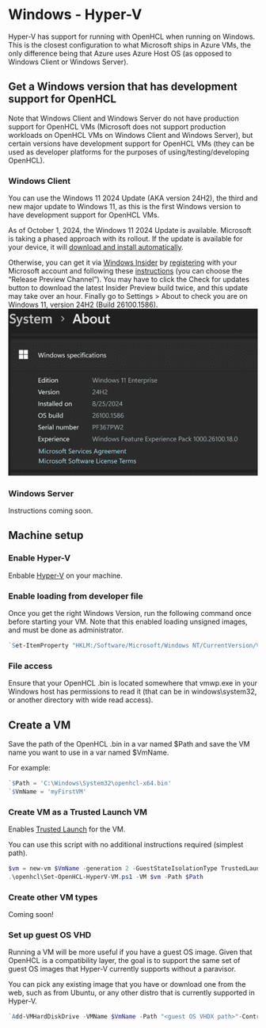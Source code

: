 # Windows - Hyper-V
Hyper-V has support for running with OpenHCL when running on Windows. 
This is the closest configuration to what Microsoft ships in Azure VMs, the only difference being that Azure uses Azure Host OS (as opposed to Windows Client or Windows Server).

## Get a Windows version that has development support for OpenHCL

Note that Windows Client and Windows Server do not have production support for OpenHCL VMs (Microsoft does not support production workloads on OpenHCL VMs on Windows Client and Windows Server), but certain versions have development support for OpenHCL VMs (they can be used as developer platforms for the purposes of using/testing/developing OpenHCL).

### Windows Client

You can use the Windows 11 2024 Update (AKA version 24H2), the third and new major update to Windows 11, as this is the first Windows version to have development support for OpenHCL VMs.

As of October 1, 2024, the Windows 11 2024 Update is available. Microsoft is taking a phased approach with its rollout. If the update is available for your device, it will [download and install automatically](https://learn.microsoft.com/en-us/windows/release-health/status-windows-11-24h2). 

Otherwise, you can get it via [Windows Insider](https://www.microsoft.com/en-us/windowsinsider) by [registering](https://www.microsoft.com/en-us/windowsinsider/register) with your Microsoft account and following these [instructions](https://www.microsoft.com/en-us/windowsinsider/for-business-getting-started#flight) (you can choose the “Release Preview Channel”). You may have to click the Check for updates button to download the latest Insider Preview build twice, and this update may take over an hour. Finally go to Settings > About to check you are on Windows 11, version 24H2 (Build 26100.1586). 
![alt text](./_images/exampleWindows.png)

### Windows Server
Instructions coming soon.

## Machine setup

### Enable Hyper-V
Enbable [Hyper-V](https://learn.microsoft.com/en-us/virtualization/hyper-v-on-windows/quick-start/enable-hyper-v) on your machine. 

### Enable loading from developer file
Once you get the right Windows Version, run the following command once before starting your VM.  Note that this enabled loading unsigned images, and must be done as administrator.

```powershell
`Set-ItemProperty "HKLM:/Software/Microsoft/Windows NT/CurrentVersion/Virtualization" -Name "AllowFirmwareLoadFromFile" -Value 1 -Type DWORD | Out-Null`
```

### File access
Ensure that your OpenHCL .bin is located somewhere that vmwp.exe in your Windows host has permissions to read it (that can be in windows\system32, or another directory with wide read access). 

## Create a VM

Save the path of the OpenHCL .bin in a var named $Path and save the VM name you want to use in a var named $VmName.

For example:

```powershell
`$Path = 'C:\Windows\System32\openhcl-x64.bin'
`$VmName = 'myFirstVM'
```

### Create VM as a Trusted Launch VM
Enables [Trusted Launch](https://learn.microsoft.com/en-us/azure/virtual-machines/trusted-launch) for the VM.

You can use this script with no additional instructions required (simplest path).
```powershell
$vm = new-vm $VmName -generation 2 -GuestStateIsolationType TrustedLaunch
.\openhcl\Set-OpenHCL-HyperV-VM.ps1 -VM $vm -Path $Path
```

### Create other VM types
Coming soon!

### Set up guest OS VHD
Running a VM will be more useful if you have a guest OS image. Given that OpenHCL is a compatibility layer, the goal is to support the same set of guest OS images that Hyper-V currently supports without a paravisor.

You can pick any existing image that you have or download one from the web, such as from Ubuntu, or any other distro that is currently supported in Hyper-V.

```powershell
`Add-VMHardDiskDrive -VMName $VmName -Path "<guest OS VHDX path>"-ControllerType SCSI -ControllerNumber 0 -ControllerLocation 1`
```
